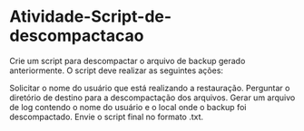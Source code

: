# Atividade-Script-de-descompactacao
Crie um script para descompactar o arquivo de backup gerado anteriormente. O script deve realizar as seguintes ações:

Solicitar o nome do usuário que está realizando a restauração.
Perguntar o diretório de destino para a descompactação dos arquivos.
Gerar um arquivo de log contendo o nome do usuário e o local onde o backup foi descompactado.
Envie o script final no formato .txt.
